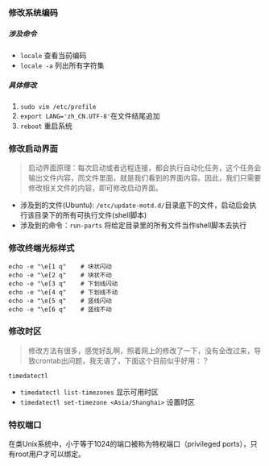 ### 修改系统编码
##### 涉及命令
- `locale`  查看当前编码
- `locale -a` 列出所有字符集
##### 具体修改
1. `sudo vim /etc/profile`
2. `export LANG='zh_CN.UTF-8'`在文件结尾追加
3. `reboot` 重启系统
### 修改启动界面
> 启动界面原理：每次启动或者远程连接，都会执行自动化任务，这个任务会输出文件内容，而文件里面，就是我们看到的界面内容。因此，我们只需要修改相关文件的内容，即可修改启动界面。
- 涉及到的文件(Ubuntu): `/etc/update-motd.d/`目录底下的文件，启动后会执行该目录下的所有可执行文件(shell脚本)
- 涉及到的命令：`run-parts` 将给定目录里的所有文件当作shell脚本去执行
### 修改终端光标样式
``` 
echo -e "\e[1 q"    # 块状闪动
echo -e "\e[2 q"    # 块状不动
echo -e "\e[3 q"    # 下划线闪动
echo -e "\e[4 q"    # 下划线不动
echo -e "\e[5 q"    # 竖线闪动
echo -e "\e[6 q"    # 竖线不动
```
### 修改时区
>修改方法有很多，感觉好乱啊，照着网上的修改了一下，没有全改过来，导致crontab出问题，我无语了，下面这个目前似乎好用：？

`timedatectl`
- `timedatectl list-timezones` 显示可用时区
- `timedatectl set-timezone <Asia/Shanghai>` 设置时区
### 特权端口
在类Unix系统中，小于等于1024的端口被称为特权端口（privileged ports），只有root用户才可以绑定。